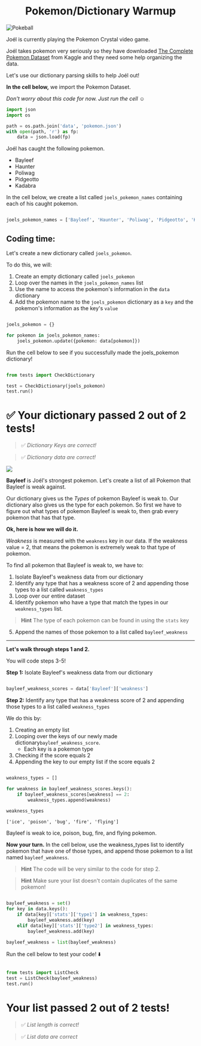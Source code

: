 <center> <h1>Pokemon/Dictionary Warmup</h1> </center>

![Pokeball](https://encrypted-tbn0.gstatic.com/images?q=tbn%3AANd9GcSvFguv_4hYhwny0d7KdBcFYHYCZ0j2uEBtr3aYmJHqNKecqEsi&usqp=CAU)

Joél is currently playing the Pokemon Crystal video game. 

Joél takes pokemon very seriously so they have downloaded [The Complete Pokemon Dataset](https://www.kaggle.com/rounakbanik/pokemon) from Kaggle and they need some help organizing the data.

Let's use our dictionary parsing skills to help Joél out!

**In the cell below,** we import the Pokemon Dataset.

*Don't worry about this code for now. Just run the cell ☺️*


```python
import json
import os

path = os.path.join('data', 'pokemon.json')
with open(path, 'r') as fp:
    data = json.load(fp)
```

Joél has caught the following pokemon.
- Bayleef 
- Haunter
- Poliwag
- Pidgeotto
- Kadabra

In the cell below, we create a list called ```joels_pokemon_names``` containing each of his caught pokemon.


```python

joels_pokemon_names = ['Bayleef', 'Haunter', 'Poliwag', 'Pidgeotto', 'Kadabra']
```

## Coding time:

Let's create a new dictionary called ```joels_pokemon```. 

To do this, we will:
1. Create an empty dictionary called ```joels_pokemon```
2. Loop over the names in the ```joels_pokemon_names``` list
3. Use the name to access the pokemon's information in the ```data``` dictionary
4. Add the pokemon name to the ```joels_pokemon``` dictionary as a ```key``` and the pokemon's information as the key's ```value```


```python

joels_pokemon = {}

for pokemon in joels_pokemon_names:
    joels_pokemon.update({pokemon: data[pokemon]})
```

Run the cell below to see if you successfully made the joels_pokemon dictionary!


```python

from tests import CheckDictionary

test = CheckDictionary(joels_pokemon)
test.run()
```


# ✅ Your dictionary passed 2 out of 2 tests!

>✅ *Dictionary Keys are correct!*

>✅ *Dictionary data are correct!*


![](https://gamepress.gg/pokemonmasters/sites/pokemonmasters/files/styles/300h/public/2019-08/pm0153_00_bayleaf_256.ktx.png?itok=Tr7OMsm1)

**Bayleef** is Joél's strongest pokemon. Let's create a list of all Pokemon that Bayleef is weak against.

Our dictionary gives us the *Types* of pokemon Bayleef is weak to. Our dictionary also gives us the type for each pokemon. So first we have to figure out what types of pokemon Bayleef is weak to, then grab every pokemon that has that type.

**Ok, here is how we will do it.**

*Weakness* is measured with the ```weakness``` key in our data. If the weakness value = 2, that means the pokemon is extremely weak to that type of pokemon. 

To find all pokemon that Bayleef is weak to, we have to:
1. Isolate Bayleef's weakness data from our dictionary
2. Identify any type that has a weakness score of 2 and appending those types to a list called ```weakness_types```
3. Loop over our entire dataset
4. Identify pokemon who have a type that match the types in our ```weakness_types``` list.
> **Hint** The type of each pokemon can be found in using the ```stats``` key
5. Append the names of those pokemon to a list called ```bayleef_weakness```

-----------------

**Let's walk through steps 1 and 2.**

You will code steps 3-5!

**Step 1:** Isolate Bayleef's weakness data from our dictionary


```python

bayleef_weakness_scores = data['Bayleef']['weakness']
```

**Step 2:** Identify any type that has a weakness score of 2 and appending those types to a list called ```weakness_types```


We do this by:
1. Creating an empty list
2. Looping over the keys of our newly made dictionary```bayleef_weakness_score```.
    - Each key is a pokemon type
3. Checking if the score equals 2
4. Appending the key to our empty list if the score equals 2


```python

weakness_types = []

for weakness in bayleef_weakness_scores.keys():
    if bayleef_weakness_scores[weakness] == 2:
        weakness_types.append(weakness)
        
weakness_types
```




    ['ice', 'poison', 'bug', 'fire', 'flying']



Bayleef is weak to ice, poison, bug, fire, and flying pokemon. 


**Now your turn.** In the cell below, use the weakness_types list to identify pokemon that have one of those types, and append those pokemon to a list named ```bayleef_weakness```. 

>**Hint** The code will be very similar to the code for step 2.

>**Hint** Make sure your list doesn't contain duplicates of the same pokemon!


```python

bayleef_weakness = set()
for key in data.keys():
    if data[key]['stats']['type1'] in weakness_types:
        bayleef_weakness.add(key)
    elif data[key]['stats']['type2'] in weakness_types:
        bayleef_weakness.add(key)
        
bayleef_weakness = list(bayleef_weakness)
```

Run the cell below to test your code! ⬇️


```python

from tests import ListCheck
test = ListCheck(bayleef_weakness)
test.run()
```


# Your list passed 2 out of 2 tests!

>✅ *List length is correct!*

>✅ *List data are correct*

